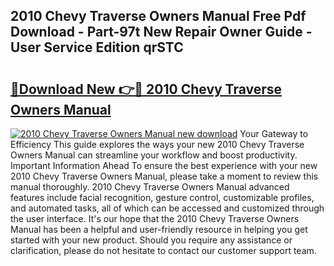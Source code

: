 ## 2010 Chevy Traverse Owners Manual Free Pdf Download - Part-97t New Repair Owner Guide - User Service Edition qrSTC

# <h2><a href="http://bc2563.oget.top/?id=2010+Chevy+Traverse+Owners+Manual">🔗Download New 👉🔴 2010 Chevy Traverse Owners Manual</a></h2>

[![2010 Chevy Traverse Owners Manual new download](https://i.imgur.com/5g1atiW.png)](http://bc2563.oget.top/?id=2010+Chevy+Traverse+Owners+Manual)
Your Gateway to Efficiency This guide explores the ways your new 2010 Chevy Traverse Owners Manual can streamline your workflow and boost productivity. Important Information Ahead To ensure the best experience with your new 2010 Chevy Traverse Owners Manual, please take a moment to review this manual thoroughly. 2010 Chevy Traverse Owners Manual advanced features include facial recognition, gesture control, customizable profiles, and automated tasks, all of which can be accessed and customized through the user interface. It's our hope that the 2010 Chevy Traverse Owners Manual has been a helpful and user-friendly resource in helping you get started with your new product. Should you require any assistance or clarification, please do not hesitate to contact our customer support team.
